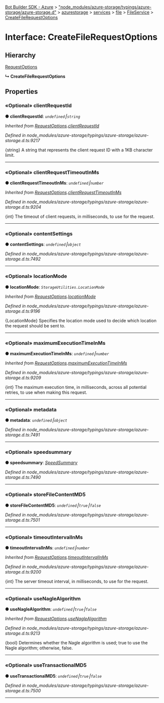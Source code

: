 [Bot Builder SDK - Azure](../README.md) > ["node_modules/azure-storage/typings/azure-storage/azure-storage.d"](../modules/_node_modules_azure_storage_typings_azure_storage_azure_storage_d_.md) > [azurestorage](../modules/_node_modules_azure_storage_typings_azure_storage_azure_storage_d_.azurestorage.md) > [services](../modules/_node_modules_azure_storage_typings_azure_storage_azure_storage_d_.azurestorage.services.md) > [file](../modules/_node_modules_azure_storage_typings_azure_storage_azure_storage_d_.azurestorage.services.file.md) > [FileService](../modules/_node_modules_azure_storage_typings_azure_storage_azure_storage_d_.azurestorage.services.file.fileservice.md) > [CreateFileRequestOptions](../interfaces/_node_modules_azure_storage_typings_azure_storage_azure_storage_d_.azurestorage.services.file.fileservice.createfilerequestoptions.md)



# Interface: CreateFileRequestOptions

## Hierarchy


 [RequestOptions](_node_modules_azure_storage_typings_azure_storage_azure_storage_d_.azurestorage.common.requestoptions.md)

**↳ CreateFileRequestOptions**








## Properties
<a id="clientrequestid"></a>

### «Optional» clientRequestId

**●  clientRequestId**:  *`undefined`⎮`string`* 

*Inherited from [RequestOptions](_node_modules_azure_storage_typings_azure_storage_azure_storage_d_.azurestorage.common.requestoptions.md).[clientRequestId](_node_modules_azure_storage_typings_azure_storage_azure_storage_d_.azurestorage.common.requestoptions.md#clientrequestid)*

*Defined in node_modules/azure-storage/typings/azure-storage/azure-storage.d.ts:9217*



{string} A string that represents the client request ID with a 1KB character limit.




___

<a id="clientrequesttimeoutinms"></a>

### «Optional» clientRequestTimeoutInMs

**●  clientRequestTimeoutInMs**:  *`undefined`⎮`number`* 

*Inherited from [RequestOptions](_node_modules_azure_storage_typings_azure_storage_azure_storage_d_.azurestorage.common.requestoptions.md).[clientRequestTimeoutInMs](_node_modules_azure_storage_typings_azure_storage_azure_storage_d_.azurestorage.common.requestoptions.md#clientrequesttimeoutinms)*

*Defined in node_modules/azure-storage/typings/azure-storage/azure-storage.d.ts:9204*



{int} The timeout of client requests, in milliseconds, to use for the request.




___

<a id="contentsettings"></a>

### «Optional» contentSettings

**●  contentSettings**:  *`undefined`⎮`object`* 

*Defined in node_modules/azure-storage/typings/azure-storage/azure-storage.d.ts:7492*





___

<a id="locationmode"></a>

### «Optional» locationMode

**●  locationMode**:  *`StorageUtilities.LocationMode`* 

*Inherited from [RequestOptions](_node_modules_azure_storage_typings_azure_storage_azure_storage_d_.azurestorage.common.requestoptions.md).[locationMode](_node_modules_azure_storage_typings_azure_storage_azure_storage_d_.azurestorage.common.requestoptions.md#locationmode)*

*Defined in node_modules/azure-storage/typings/azure-storage/azure-storage.d.ts:9196*



{LocationMode} Specifies the location mode used to decide which location the request should be sent to.




___

<a id="maximumexecutiontimeinms"></a>

### «Optional» maximumExecutionTimeInMs

**●  maximumExecutionTimeInMs**:  *`undefined`⎮`number`* 

*Inherited from [RequestOptions](_node_modules_azure_storage_typings_azure_storage_azure_storage_d_.azurestorage.common.requestoptions.md).[maximumExecutionTimeInMs](_node_modules_azure_storage_typings_azure_storage_azure_storage_d_.azurestorage.common.requestoptions.md#maximumexecutiontimeinms)*

*Defined in node_modules/azure-storage/typings/azure-storage/azure-storage.d.ts:9209*



{int} The maximum execution time, in milliseconds, across all potential retries, to use when making this request.




___

<a id="metadata"></a>

### «Optional» metadata

**●  metadata**:  *`undefined`⎮`object`* 

*Defined in node_modules/azure-storage/typings/azure-storage/azure-storage.d.ts:7491*





___

<a id="speedsummary"></a>

### «Optional» speedsummary

**●  speedsummary**:  *[SpeedSummary](_node_modules_azure_storage_typings_azure_storage_azure_storage_d_.azurestorage.common.streams.speedsummary.speedsummary.md)* 

*Defined in node_modules/azure-storage/typings/azure-storage/azure-storage.d.ts:7490*





___

<a id="storefilecontentmd5"></a>

### «Optional» storeFileContentMD5

**●  storeFileContentMD5**:  *`undefined`⎮`true`⎮`false`* 

*Defined in node_modules/azure-storage/typings/azure-storage/azure-storage.d.ts:7501*





___

<a id="timeoutintervalinms"></a>

### «Optional» timeoutIntervalInMs

**●  timeoutIntervalInMs**:  *`undefined`⎮`number`* 

*Inherited from [RequestOptions](_node_modules_azure_storage_typings_azure_storage_azure_storage_d_.azurestorage.common.requestoptions.md).[timeoutIntervalInMs](_node_modules_azure_storage_typings_azure_storage_azure_storage_d_.azurestorage.common.requestoptions.md#timeoutintervalinms)*

*Defined in node_modules/azure-storage/typings/azure-storage/azure-storage.d.ts:9200*



{int} The server timeout interval, in milliseconds, to use for the request.




___

<a id="usenaglealgorithm"></a>

### «Optional» useNagleAlgorithm

**●  useNagleAlgorithm**:  *`undefined`⎮`true`⎮`false`* 

*Inherited from [RequestOptions](_node_modules_azure_storage_typings_azure_storage_azure_storage_d_.azurestorage.common.requestoptions.md).[useNagleAlgorithm](_node_modules_azure_storage_typings_azure_storage_azure_storage_d_.azurestorage.common.requestoptions.md#usenaglealgorithm)*

*Defined in node_modules/azure-storage/typings/azure-storage/azure-storage.d.ts:9213*



{bool} Determines whether the Nagle algorithm is used; true to use the Nagle algorithm; otherwise, false.




___

<a id="usetransactionalmd5"></a>

### «Optional» useTransactionalMD5

**●  useTransactionalMD5**:  *`undefined`⎮`true`⎮`false`* 

*Defined in node_modules/azure-storage/typings/azure-storage/azure-storage.d.ts:7500*





___


